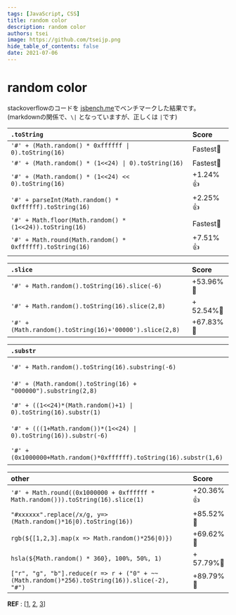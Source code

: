 ```yaml
---
tags: [JavaScript, CSS]
title: random color
description: random color
authors: tsei
image: https://github.com/tseijp.png
hide_table_of_contents: false
date: 2021-07-06
---
```


# random color

stackoverflowのコードを [jsbench.me][jsbench.me]でベンチマークした結果です。
(markdownの関係で、`\|` となっていますが、正しくは `|`です)

<!--truncate-->

[jsbench.me]: https://jsbench.me

| `.toString` | Score |
|:-|:-|
| `'#' + (Math.random() * 0xffffff \| 0).toString(16)` | Fastest💪 |
| `'#' + (Math.random() * (1<<24) \| 0).toString(16)` | Fastest💪 |
| `'#' + (Math.random() * (1<<24) << 0).toString(16)` | +1.24%👍 |
| `'#' + parseInt(Math.random() * 0xffffff).toString(16)` | +2.25%👍 |
| `'#' + Math.floor(Math.random() * (1<<24)).toString(16)` | Fastest💪 |
| `'#' + Math.round(Math.random() * 0xffffff).toString(16)`| +7.51%👍 |

| `.slice` | Score |
|:-|:-|
| `'#' + Math.random().toString(16).slice(-6)` | +53.96%🐢 |
| `'#' + Math.random().toString(16).slice(2,8)` | + 52.54%🐢 |
| `'#' + (Math.random().toString(16)+'00000').slice(2,8)` | +67.83%🐢 |

| `.substr` | Score |
|:-|:-|
| `'#' + Math.random().toString(16).substring(-6)` | +50.28%🐢 |
| `'#' + (Math.random().toString(16) + "000000").substring(2,8)` | +67.44%🐢 |
| `'#' + ((1<<24)*(Math.random()+1) \| 0).toString(16).substr(1)` | +15.7%👍 |
| `'#' + (((1+Math.random())*(1<<24) \| 0).toString(16)).substr(-6)` | +15.91%👍 |
| `'#' + (0x1000000+Math.random()*0xffffff).toString(16).substr(1,6)` | +66.46%🐢 |

| other | Score |
|:- |:-|
| `'#' + Math.round((0x1000000 + 0xffffff * Math.random())).toString(16).slice(1)` | +20.36%👍 |
| `"#xxxxxx".replace(/x/g, y=>(Math.random()*16\|0).toString(16))` | +85.52%🐢 |
| `rgb(${[1,2,3].map(x => Math.random()*256\|0)})` | +69.62%🐢 |
| `hsla(${Math.random() * 360}, 100%, 50%, 1)` | + 57.79%🐢 |
| `["r", "g", "b"].reduce(r => r + ("0" + ~~(Math.random()*256).toString(16)).slice(-2), "#")` | +89.79%🐢 |

__REF__ : [[1][1], [2][2], [3][3]]

[1]: https://stackoverflow.com/questions/1484506/random-color-generator
[2]: https://stackoverflow.com/questions/1152024/best-way-to-generate-a-random-color-in-javascript
[3]: https://stackoverflow.com/questions/10014271/generate-random-color-distinguishable-to-humans
